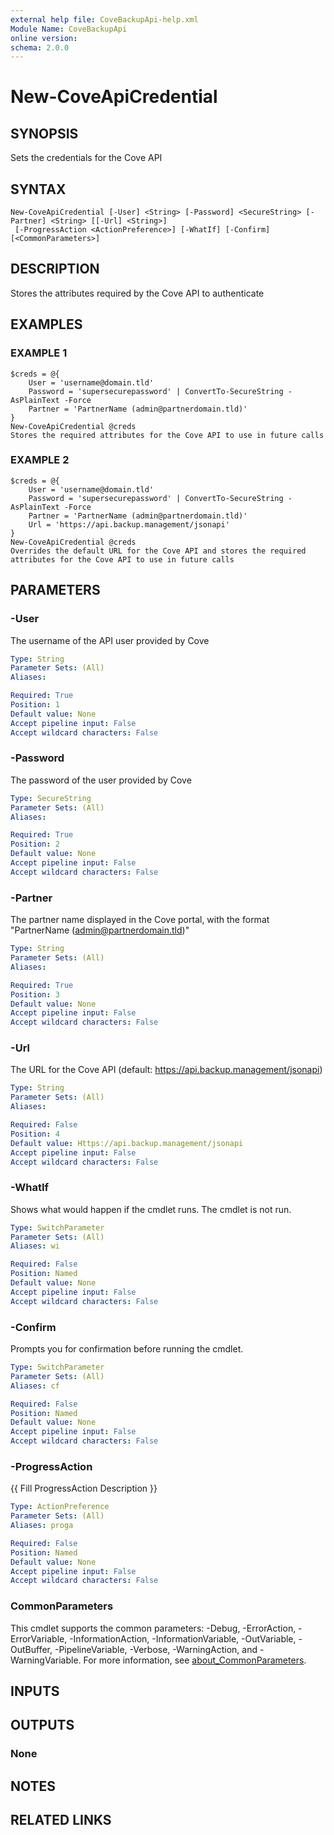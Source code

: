 ```yaml
---
external help file: CoveBackupApi-help.xml
Module Name: CoveBackupApi
online version:
schema: 2.0.0
---
```


# New-CoveApiCredential

## SYNOPSIS
Sets the credentials for the Cove API

## SYNTAX

```
New-CoveApiCredential [-User] <String> [-Password] <SecureString> [-Partner] <String> [[-Url] <String>]
 [-ProgressAction <ActionPreference>] [-WhatIf] [-Confirm] [<CommonParameters>]
```

## DESCRIPTION
Stores the attributes required by the Cove API to authenticate

## EXAMPLES

### EXAMPLE 1
```
$creds = @{
    User = 'username@domain.tld'
    Password = 'supersecurepassword' | ConvertTo-SecureString -AsPlainText -Force
    Partner = 'PartnerName (admin@partnerdomain.tld)'
}
New-CoveApiCredential @creds
Stores the required attributes for the Cove API to use in future calls
```

### EXAMPLE 2
```
$creds = @{
    User = 'username@domain.tld'
    Password = 'supersecurepassword' | ConvertTo-SecureString -AsPlainText -Force
    Partner = 'PartnerName (admin@partnerdomain.tld)'
    Url = 'https://api.backup.management/jsonapi'
}
New-CoveApiCredential @creds
Overrides the default URL for the Cove API and stores the required attributes for the Cove API to use in future calls
```

## PARAMETERS

### -User
The username of the API user provided by Cove

```yaml
Type: String
Parameter Sets: (All)
Aliases:

Required: True
Position: 1
Default value: None
Accept pipeline input: False
Accept wildcard characters: False
```

### -Password
The password of the user provided by Cove

```yaml
Type: SecureString
Parameter Sets: (All)
Aliases:

Required: True
Position: 2
Default value: None
Accept pipeline input: False
Accept wildcard characters: False
```

### -Partner
The partner name displayed in the Cove portal, with the format "PartnerName (admin@partnerdomain.tld)"

```yaml
Type: String
Parameter Sets: (All)
Aliases:

Required: True
Position: 3
Default value: None
Accept pipeline input: False
Accept wildcard characters: False
```

### -Url
The URL for the Cove API (default: https://api.backup.management/jsonapi)

```yaml
Type: String
Parameter Sets: (All)
Aliases:

Required: False
Position: 4
Default value: Https://api.backup.management/jsonapi
Accept pipeline input: False
Accept wildcard characters: False
```

### -WhatIf
Shows what would happen if the cmdlet runs.
The cmdlet is not run.

```yaml
Type: SwitchParameter
Parameter Sets: (All)
Aliases: wi

Required: False
Position: Named
Default value: None
Accept pipeline input: False
Accept wildcard characters: False
```

### -Confirm
Prompts you for confirmation before running the cmdlet.

```yaml
Type: SwitchParameter
Parameter Sets: (All)
Aliases: cf

Required: False
Position: Named
Default value: None
Accept pipeline input: False
Accept wildcard characters: False
```

### -ProgressAction
{{ Fill ProgressAction Description }}

```yaml
Type: ActionPreference
Parameter Sets: (All)
Aliases: proga

Required: False
Position: Named
Default value: None
Accept pipeline input: False
Accept wildcard characters: False
```

### CommonParameters
This cmdlet supports the common parameters: -Debug, -ErrorAction, -ErrorVariable, -InformationAction, -InformationVariable, -OutVariable, -OutBuffer, -PipelineVariable, -Verbose, -WarningAction, and -WarningVariable. For more information, see [about_CommonParameters](http://go.microsoft.com/fwlink/?LinkID=113216).

## INPUTS

## OUTPUTS

### None
## NOTES

## RELATED LINKS
